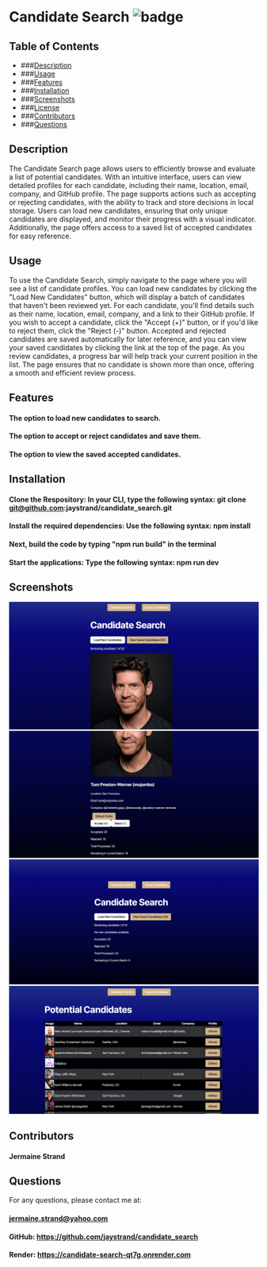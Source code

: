 # Candidate Search ![badge](https://img.shields.io/badge/license-MIT-blue)

## Table of Contents
- ###[Description](#description)
- ###[Usage](#usage)
- ###[Features](#features)
- ###[Installation](#installation)
- ###[Screenshots](#screenshots)
- ###[License](#license)
- ###[Contributors](#contributors)
- ###[Questions](#questions)

## Description
The Candidate Search page allows users to efficiently browse and evaluate a list of potential candidates. With an intuitive interface, users can view detailed profiles for each candidate, including their name, location, email, company, and GitHub profile. The page supports actions such as accepting or rejecting candidates, with the ability to track and store decisions in local storage. Users can load new candidates, ensuring that only unique candidates are displayed, and monitor their progress with a visual indicator. Additionally, the page offers access to a saved list of accepted candidates for easy reference.

## Usage
To use the Candidate Search, simply navigate to the page where you will see a list of candidate profiles. You can load new candidates by clicking the "Load New Candidates" button, which will display a batch of candidates that haven't been reviewed yet. For each candidate, you'll find details such as their name, location, email, company, and a link to their GitHub profile. If you wish to accept a candidate, click the "Accept (+)" button, or if you'd like to reject them, click the "Reject (-)" button. Accepted and rejected candidates are saved automatically for later reference, and you can view your saved candidates by clicking the link at the top of the page. As you review candidates, a progress bar will help track your current position in the list. The page ensures that no candidate is shown more than once, offering a smooth and efficient review process.

## Features
#### The option to load new candidates to search.
#### The option to accept or reject candidates and save them.
#### The option to view the saved accepted candidates.

## Installation
#### Clone the Respository: In your CLI, type the following syntax: git clone git@github.com:jaystrand/candidate_search.git
#### Install the required dependencies: Use the following syntax: npm install
#### Next, build the code by typing "npm run build" in the terminal
#### Start the applications: Type the following syntax: npm run dev

## Screenshots
![alt text](image.png)
![alt text](image-1.png)
![alt text](image-3.png)
![alt text](image-2.png)

## Contributors
#### Jermaine Strand

## Questions
For any questions, please contact me at: 

#### jermaine.strand@yahoo.com

#### GitHub: https://github.com/jaystrand/candidate_search
#### Render: https://candidate-search-qt7g.onrender.com